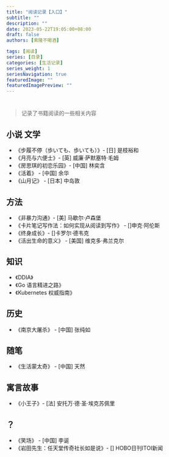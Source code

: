 ```yaml
---
title: "阅读记录【入口】"
subtitle: ""
description: ""
date: 2023-05-22T19:05:00+08:00
draft: false
authors: [索隆不喝酒]

tags: [阅读]
series: [目录]
categories: [生活记录]
series_weight: 1
seriesNavigation: true
featuredImage: ""
featuredImagePreview: ""
---
```

<!--more-->
#

> 记录了书籍阅读的一些相关内容

## 小说 文学

- 《步履不停（歩いても、歩いても）》- [日] 是枝裕和
- 《月亮与六便士》- [英] 威廉·萨默塞特·毛姆
- 《房思琪的初恋乐园》- [中国] 林奕含
- 《活着》 - [中国] 余华
- 《山月记》 - [日本] 中岛敦

## 方法

- 《非暴力沟通》- [美] 马歇尔·卢森堡
- 《卡片笔记写作法：如何实现从阅读到写作》 - []申克·阿伦斯
- 《终身成长》- []卡罗尔·德韦克
- 《活出生命的意义》 - [美国] 维克多·弗兰克尔

## 知识
- 《DDIA》
- 《Go 语言精进之路》 
- 《Kubernetes 权威指南》

## 历史
- 《南京大屠杀》 - [中国] 张纯如 

## 随笔

- 《生活蒙太奇》 - [中国] 天然

## 寓言故事

- 《小王子》- [法] 安托万·德·圣·埃克苏佩里

## ？
- 《笑场》 - [中国] 李诞
- 《岩田先生：任天堂传奇社长如是说》- [] HOBO日刊ITOI新闻